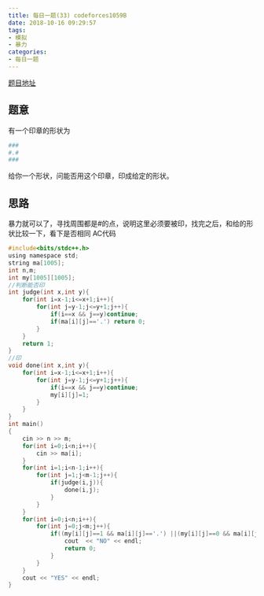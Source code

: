 ```yaml
---
title: 每日一题(33) codeforces1059B
date: 2018-10-16 09:29:57
tags:
- 模拟
- 暴力
categories:
- 每日一题
---
```

[题目地址](http://codeforces.com/contest/1059/problem/B)
## 题意
有一个印章的形状为 
```Bash
###
#.#
###
```
给你一个形状，问能否用这个印章，印成给定的形状。
## 思路
暴力就可以了，寻找周围都是#的点，说明这里必须要被印，找完之后，和给的形状比较一下，看下是否相同
AC代码
```C
#include<bits/stdc++.h>
using namespace std;
string ma[1005];
int n,m;
int my[1005][1005];
//判断能否印 
int judge(int x,int y){
	for(int i=x-1;i<=x+1;i++){
		for(int j=y-1;j<=y+1;j++){
			if(i==x && j==y)continue;
			if(ma[i][j]=='.') return 0;
		}
	}
	return 1;
}
//印 
void done(int x,int y){
	for(int i=x-1;i<=x+1;i++){
		for(int j=y-1;j<=y+1;j++){
			if(i==x && j==y)continue;
			my[i][j]=1;
		}
	}
}
int main()
{
	cin >> n >> m;
	for(int i=0;i<n;i++){
		cin >> ma[i]; 
	}
	for(int i=1;i<n-1;i++){
		for(int j=1;j<m-1;j++){
			if(judge(i,j)){
				done(i,j);
			}
		} 
	}
	for(int i=0;i<n;i++){
		for(int j=0;j<m;j++){
			if((my[i][j]==1 && ma[i][j]=='.') ||(my[i][j]==0 && ma[i][j]=='#')){
				cout  << "NO" << endl;
				return 0;
			}
		}
	}
	cout << "YES" << endl;
} 
```

